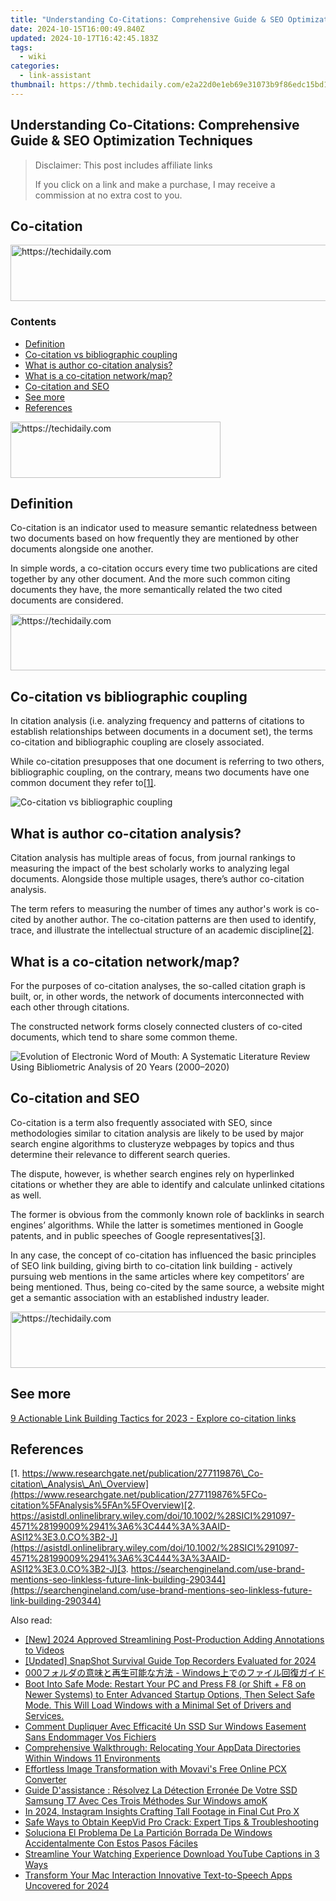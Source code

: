```yaml
---
title: "Understanding Co-Citations: Comprehensive Guide & SEO Optimization Techniques"
date: 2024-10-15T16:00:49.840Z
updated: 2024-10-17T16:42:45.183Z
tags:
  - wiki
categories:
  - link-assistant
thumbnail: https://thmb.techidaily.com/e2a22d0e1eb69e31073b9f86edc15bd17dc9ed7433f25f15297fff8ea322d744.jpg
---
```


## Understanding Co-Citations: Comprehensive Guide & SEO Optimization Techniques

>  Disclaimer: This post includes affiliate links
>
>  If you click on a link and make a purchase, I may receive a commission at no extra cost to you.
>

## Co-citation

<!-- affiliate ads begin -->
<a href="https://appsumo.8odi.net/c/5597632/2094476/7443" target="_top" id="2094476">
  <img src="//a.impactradius-go.com/display-ad/7443-2094476" border="0" alt="https://techidaily.com" width="728" height="90"/>
</a>
<img height="0" width="0" src="https://appsumo.8odi.net/i/5597632/2094476/7443" style="position:absolute;visibility:hidden;" border="0" />
<!-- affiliate ads end -->

### Contents

* [Definition](https://tools.techidaily.com/link-assistant/products/)
* [Co-citation vs bibliographic coupling](https://tools.techidaily.com/link-assistant/products/)
* [What is author co-citation analysis?](https://tools.techidaily.com/link-assistant/products/)
* [What is a co-citation network/map?](https://tools.techidaily.com/link-assistant/products/)
* [Co-citation and SEO](https://tools.techidaily.com/link-assistant/products/)
* [See more](https://tools.techidaily.com/link-assistant/products/)
* [References](https://tools.techidaily.com/link-assistant/products/)

<!-- affiliate ads begin -->
<a href="https://aligracehair.sjv.io/c/5597632/2135402/19272" target="_top" id="2135402">
  <img src="//a.impactradius-go.com/display-ad/19272-2135402" border="0" alt="https://techidaily.com" width="336" height="90"/>
</a>
<img height="0" width="0" src="https://aligracehair.sjv.io/i/5597632/2135402/19272" style="position:absolute;visibility:hidden;" border="0" />
<!-- affiliate ads end -->

## Definition

Co-citation is an indicator used to measure semantic relatedness between two documents based on how frequently they are mentioned by other documents alongside one another. 

In simple words, a co-citation occurs every time two publications are cited together by any other document. And the more such common citing documents they have, the more semantically related the two cited documents are considered.

<!-- affiliate ads begin -->
<a href="https://unicoeye.pxf.io/c/5597632/2148775/18498" target="_top" id="2148775">
  <img src="//a.impactradius-go.com/display-ad/18498-2148775" border="0" alt="https://techidaily.com" width="728" height="90"/>
</a>
<img height="0" width="0" src="https://unicoeye.pxf.io/i/5597632/2148775/18498" style="position:absolute;visibility:hidden;" border="0" />
<!-- affiliate ads end -->

## Co-citation vs bibliographic coupling

In citation analysis (i.e. analyzing frequency and patterns of citations to establish relationships between documents in a document set), the terms co-citation and bibliographic coupling are closely associated. 

While co-citation presupposes that one document is referring to two others, bibliographic coupling, on the contrary, means two documents have one common document they refer to[\[1\]](https://tools.techidaily.com/link-assistant/products/).

![Co-citation vs bibliographic coupling](https://cdn1.link-assistant.com/thumbs/w790-c1/upload/seowiki/posts/36/cc1.png)

## What is author co-citation analysis?

Citation analysis has multiple areas of focus, from journal rankings to measuring the impact of the best scholarly works to analyzing legal documents. Alongside those multiple usages, there’s author co-citation analysis.

The term refers to measuring the number of times any author's work is co-cited by another author. The co-citation patterns are then used to identify, trace, and illustrate the intellectual structure of an academic discipline[\[2\]](https://tools.techidaily.com/link-assistant/products/).

## What is a co-citation network/map?

For the purposes of co-citation analyses, the so-called citation graph is built, or, in other words, the network of documents interconnected with each other through citations. 

The constructed network forms closely connected clusters of co-cited documents, which tend to share some common theme.

![Evolution of Electronic Word of Mouth: A Systematic Literature Review Using Bibliometric Analysis of 20 Years (2000–2020)](https://cdn1.link-assistant.com/thumbs/w747-c1/upload/seowiki/posts/36/cc2.png)

## Co-citation and SEO

Co-citation is a term also frequently associated with SEO, since methodologies similar to citation analysis are likely to be used by major search engine algorithms to clusteryze webpages by topics and thus determine their relevance to different search queries.

The dispute, however, is whether search engines rely on hyperlinked citations or whether they are able to identify and calculate unlinked citations as well. 

The former is obvious from the commonly known role of backlinks in search engines’ algorithms. While the latter is sometimes mentioned in Google patents, and in public speeches of Google representatives[\[3\]](https://tools.techidaily.com/link-assistant/products/).

In any case, the concept of co-citation has influenced the basic principles of SEO link building, giving birth to co-citation link building - actively pursuing web mentions in the same articles where key competitors’ are being mentioned. Thus, being co-cited by the same source, a website might get a semantic association with an established industry leader.

<!-- affiliate ads begin -->
<a href="https://appsumo.8odi.net/c/5597632/2151866/7443" target="_top" id="2151866">
  <img src="//a.impactradius-go.com/display-ad/7443-2151866" border="0" alt="https://techidaily.com" width="728" height="90"/>
</a>
<img height="0" width="0" src="https://appsumo.8odi.net/i/5597632/2151866/7443" style="position:absolute;visibility:hidden;" border="0" />
<!-- affiliate ads end -->

## See more

[9 Actionable Link Building Tactics for 2023 - Explore co-citation links](https://tools.techidaily.com/link-assistant/products/) 

## References

[1. https://www.researchgate.net/publication/277119876\_Co-citation\_Analysis\_An\_Overview](https://www.researchgate.net/publication/277119876%5FCo-citation%5FAnalysis%5FAn%5FOverview)[2. https://asistdl.onlinelibrary.wiley.com/doi/10.1002/%28SICI%291097-4571%28199009%2941%3A6%3C444%3A%3AAID-ASI12%3E3.0.CO%3B2-J](https://asistdl.onlinelibrary.wiley.com/doi/10.1002/%28SICI%291097-4571%28199009%2941%3A6%3C444%3A%3AAID-ASI12%3E3.0.CO%3B2-J)[3. https://searchengineland.com/use-brand-mentions-seo-linkless-future-link-building-290344](https://searchengineland.com/use-brand-mentions-seo-linkless-future-link-building-290344)

<ins class="adsbygoogle"
     style="display:block"
     data-ad-format="autorelaxed"
     data-ad-client="ca-pub-7571918770474297"
     data-ad-slot="1223367746"></ins>

<ins class="adsbygoogle"
     style="display:block"
     data-ad-client="ca-pub-7571918770474297"
     data-ad-slot="8358498916"
     data-ad-format="auto"
     data-full-width-responsive="true"></ins>

<span class="atpl-alsoreadstyle">Also read:</span>
<div><ul>
<li><a href="https://screen-activity-recording.techidaily.com/new-2024-approved-streamlining-post-production-adding-annotations-to-videos/"><u>[New] 2024 Approved Streamlining Post-Production Adding Annotations to Videos</u></a></li>
<li><a href="https://on-screen-recording.techidaily.com/updated-snapshot-survival-guide-top-recorders-evaluated-for-2024/"><u>[Updated] SnapShot Survival Guide Top Recorders Evaluated for 2024</u></a></li>
<li><a href="https://win-top.techidaily.com/000-windows/"><u>000フォルダの意味と再生可能な方法 - Windows上でのファイル回復ガイド</u></a></li>
<li><a href="https://win-top.techidaily.com/boot-into-safe-mode-restart-your-pc-and-press-f8-or-shift-plus-f8-on-newer-systems-to-enter-advanced-startup-options-then-select-safe-mode-this-will-load-wi42/"><u>Boot Into Safe Mode: Restart Your PC and Press F8 (or Shift + F8 on Newer Systems) to Enter Advanced Startup Options, Then Select Safe Mode. This Will Load Windows with a Minimal Set of Drivers and Services.</u></a></li>
<li><a href="https://win-top.techidaily.com/comment-dupliquer-avec-efficacite-un-ssd-sur-windows-easement-sans-endommager-vos-fichiers/"><u>Comment Dupliquer Avec Efficacité Un SSD Sur Windows Easement Sans Endommager Vos Fichiers</u></a></li>
<li><a href="https://win-top.techidaily.com/comprehensive-walkthrough-relocating-your-appdata-directories-within-windows-11-environments/"><u>Comprehensive Walkthrough: Relocating Your AppData Directories Within Windows 11 Environments</u></a></li>
<li><a href="https://some-guidance.techidaily.com/effortless-image-transformation-with-movavis-free-online-pcx-converter/"><u>Effortless Image Transformation with Movavi's Free Online PCX Converter</u></a></li>
<li><a href="https://win-top.techidaily.com/guide-dassistance-resolvez-la-detection-erronee-de-votre-ssd-samsung-t7-avec-ces-trois-methodes-sur-windows-amok/"><u>Guide D'assistance : Résolvez La Détection Erronée De Votre SSD Samsung T7 Avec Ces Trois Méthodes Sur Windows amoK</u></a></li>
<li><a href="https://instagram-videos.techidaily.com/in-2024-instagram-insights-crafting-tall-footage-in-final-cut-pro-x/"><u>In 2024, Instagram Insights Crafting Tall Footage in Final Cut Pro X</u></a></li>
<li><a href="https://some-approaches.techidaily.com/safe-ways-to-obtain-keepvid-pro-crack-expert-tips-and-troubleshooting/"><u>Safe Ways to Obtain KeepVid Pro Crack: Expert Tips & Troubleshooting</u></a></li>
<li><a href="https://win-top.techidaily.com/soluciona-el-problema-de-la-particion-borrada-de-windows-accidentalmente-con-estos-pasos-faciles/"><u>Soluciona El Problema De La Partición Borrada De Windows Accidentalmente Con Estos Pasos Fáciles</u></a></li>
<li><a href="https://extra-lessons.techidaily.com/streamline-your-watching-experience-download-youtube-captions-in-3-ways/"><u>Streamline Your Watching Experience Download YouTube Captions in 3 Ways</u></a></li>
<li><a href="https://some-guidance.techidaily.com/transform-your-mac-interaction-innovative-text-to-speech-apps-uncovered-for-2024/"><u>Transform Your Mac Interaction Innovative Text-to-Speech Apps Uncovered for 2024</u></a></li>
</ul></div>

